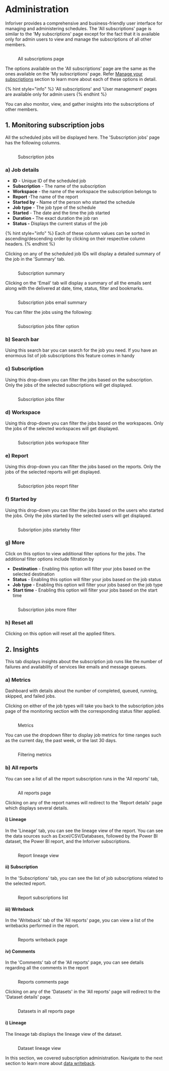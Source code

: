 # Administration

Inforiver provides a comprehensive and business-friendly user interface for managing and administering schedules. The 'All subscriptions' page is similar to the 'My subscriptions' page except for the fact that it is available only for admin users to view and manage the subscriptions of all other members.

<figure><img src="../../.gitbook/assets/all-subscriptions.png" alt=""><figcaption><p>All subscriptions page</p></figcaption></figure>

The options available on the 'All subscriptions' page are the same as the ones available on the 'My subscriptions' page. Refer [Manage your subscriptions](manage-your-subscriptions.md) section to learn more about each of these options in detail.

{% hint style="info" %}
'All subscriptions' and 'User management' pages are available only for admin users
{% endhint %}

You can also monitor, view, and gather insights into the subscriptions of other members.

## 1. Monitoring subscription jobs

All the scheduled jobs will be displayed here. The 'Subscription jobs' page has the following columns.

<figure><img src="../../.gitbook/assets/image (10) (3).png" alt=""><figcaption><p>Subscription jobs</p></figcaption></figure>

### a) Job details

* **ID** - Unique ID of the scheduled job
* **Subscription** - The name of the subscription
* **Workspace** - the name of the workspace the subscription belongs to
* **Report** -The name of the report
* **Started by** - Name of the person who started the schedule
* **Job type** - The job type of the schedule
* **Started** - The date and the time the job started
* **Duration -** The exact duration the job ran
* **Status -** Displays the current status of the job

{% hint style="info" %}
Each of these column values can be sorted in ascending/descending order by clicking on their respective column headers.
{% endhint %}

Clicking on any of the scheduled job IDs will display a detailed summary of the job in the 'Summary' tab.

<figure><img src="../../.gitbook/assets/subscription-summary (1).png" alt=""><figcaption><p>Subscription summary</p></figcaption></figure>

Clicking on the 'Email' tab will display a summary of all the emails sent along with the delivered at date, time, status, filter and bookmarks.

<figure><img src="../../.gitbook/assets/all-subscriptions-email.png" alt=""><figcaption><p>Subscription jobs email summary</p></figcaption></figure>

You can filter the jobs using the following:

<figure><img src="../../.gitbook/assets/subscription-jobs-filters.png" alt=""><figcaption><p>Subscription jobs filter option</p></figcaption></figure>

### **b) Search bar**&#x20;

Using this search bar you can search for the job you need. If you have an enormous list of job subscriptions this feature comes in handy

### **c) Subscription**&#x20;

Using this drop-down you can filter the jobs based on the subscription. Only the jobs of the selected subscriptions will get displayed.

<figure><img src="../../.gitbook/assets/subscription-jobs-filter.png" alt=""><figcaption><p>Subscription jobs filter</p></figcaption></figure>

### **d) Workspace**

Using this drop-down you can filter the jobs based on the workspaces. Only the jobs of the selected workspaces will get displayed.

<figure><img src="../../.gitbook/assets/subscription-jobs-workspace.png" alt=""><figcaption><p>Subscription jobs workspace filter</p></figcaption></figure>

### **e) Report**&#x20;

Using this drop-down you can filter the jobs based on the reports. Only the jobs of the selected reports will get displayed.

<figure><img src="../../.gitbook/assets/subscription-jobs-reports.png" alt=""><figcaption><p>Subscription jobs reoprt filter</p></figcaption></figure>

### **f) Started by**&#x20;

Using this drop-down you can filter the jobs based on the users who started the jobs. Only the jobs started by the selected users will get displayed.

<figure><img src="../../.gitbook/assets/subscription-jobs-startedby.png" alt=""><figcaption><p>Subsription jobs starteby filter</p></figcaption></figure>

### **g) More**&#x20;

Click on this option to view additional filter options for the jobs. The additional filter options include filtration by

* **Destination** - Enabling this option will filter your jobs based on the selected destination
* **Status** - Enabling this option will filter your jobs based on the job status
* **Job type** - Enabling this option will filter your jobs based on the job type
* **Start time** - Enabling this option will filter your jobs based on the start time

<figure><img src="../../.gitbook/assets/subscription-jobs-more-filter.png" alt=""><figcaption><p>Subscription jobs more filter</p></figcaption></figure>

### **h) Reset all**&#x20;

Clicking on this option will reset all the applied filters.

## 2. Insights

This tab displays insights about the subscription job runs like the number of failures and availability of services like emails and message queues.

### a) Metrics&#x20;

Dashboard with details about the number of completed, queued, running, skipped, and failed jobs.

Clicking on either of the job types will take you back to the subscription jobs page of the monitoring section with the corresponding status filter applied.

<figure><img src="../../.gitbook/assets/image (542).png" alt=""><figcaption><p>Metrics</p></figcaption></figure>

You can use the dropdown filter to display job metrics for time ranges such as the current day, the past week, or the last 30 days.

<figure><img src="../../.gitbook/assets/image (543).png" alt=""><figcaption><p>Filtering metrics</p></figcaption></figure>

### b) All reports

&#x20;You can see a list of all the report subscription runs in the 'All reports' tab,

<figure><img src="../../.gitbook/assets/all-reports-page.png" alt=""><figcaption><p>All reports page</p></figcaption></figure>

Clicking on any of the report names will redirect to the 'Report details' page which displays several details.&#x20;

#### i) Lineage

In the 'Lineage' tab, you can see the lineage view of the report. You can see the data sources such as Excel/CSV/Databases, followed by the Power BI dataset, the Power BI report, and the Inforiver subscriptions.

<figure><img src="../../.gitbook/assets/all-report-workspace.png" alt=""><figcaption><p>Report lineage view</p></figcaption></figure>

#### ii) Subscription

In the 'Subscriptions' tab, you can see the list of job subscriptions related to the selected report.

<figure><img src="../../.gitbook/assets/all-report-subscription.png" alt=""><figcaption><p>Report subscriptions list</p></figcaption></figure>

#### iii) Writeback

In the 'Writeback' tab of the 'All reports' page, you can view a list of the writebacks performed in the report.

<figure><img src="../../.gitbook/assets/all-report-writeback.png" alt=""><figcaption><p>Reports writeback page </p></figcaption></figure>

#### iv) Comments

In the 'Comments' tab of the 'All reports' page, you can see details regarding all the comments in the report

<figure><img src="../../.gitbook/assets/all-reports-comments.png" alt=""><figcaption><p>Reports comments page</p></figcaption></figure>

Clicking on any of the 'Datasets' in the 'All reports' page will redirect to the 'Dataset details' page.

<figure><img src="../../.gitbook/assets/datasets.png" alt=""><figcaption><p>Datasets in all reports page</p></figcaption></figure>

#### i) Lineage

The lineage tab displays the lineage view of the dataset.

<figure><img src="../../.gitbook/assets/all-reports-dataset.png" alt=""><figcaption><p>Dataset lineage view</p></figcaption></figure>

In this section, we covered subscription administration. Navigate to the next section to learn more about [data writeback](../12.-data-writeback/).

